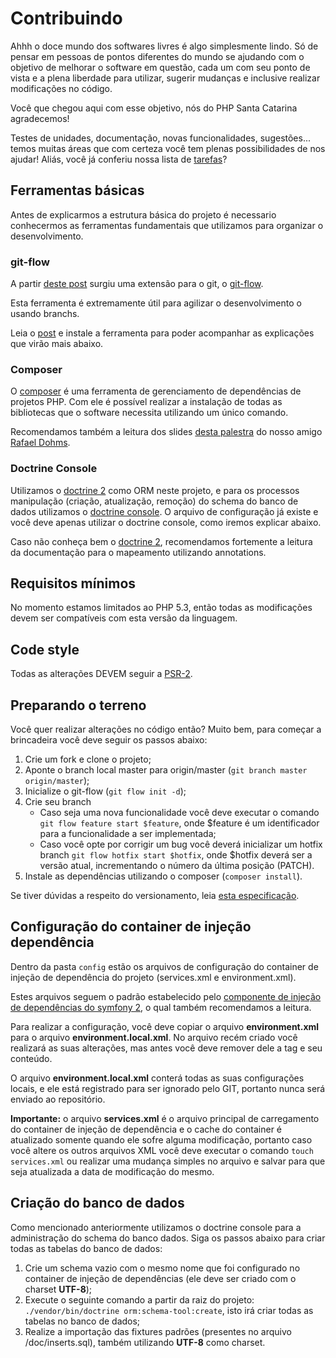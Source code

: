 # Contribuindo

Ahhh o doce mundo dos softwares livres é algo simplesmente lindo. Só de pensar em
pessoas de pontos diferentes do mundo se ajudando com o objetivo de melhorar
o software em questão, cada um com seu ponto de vista e a plena liberdade para
utilizar, sugerir mudanças e inclusive realizar modificações no código.

Você que chegou aqui com esse objetivo, nós do PHP Santa Catarina agradecemos!

Testes de unidades, documentação, novas funcionalidades, sugestões... temos muitas
áreas que com certeza você tem plenas possibilidades de nos ajudar! Aliás, você
já conferiu nossa lista de [tarefas](https://github.com/PHPSC/phpsc-conf/issues)?

## Ferramentas básicas

Antes de explicarmos a estrutura básica do projeto é necessario conhecermos
as ferramentas fundamentais que utilizamos para organizar o desenvolvimento.

### git-flow

A partir [deste post](http://nvie.com/posts/a-successful-git-branching-model)
surgiu uma extensão para o git, o [git-flow](https://github.com/nvie/gitflow).

Esta ferramenta é extremamente útil para agilizar o desenvolvimento o usando
branchs.

Leia o [post](http://nvie.com/posts/a-successful-git-branching-model) e instale
a ferramenta para poder acompanhar as explicações que virão mais abaixo.

### Composer

O [composer](http://getcomposer.org) é uma ferramenta de gerenciamento de
dependências de projetos PHP. Com ele é possível realizar a instalação de
todas as bibliotecas que o software necessita utilizando um único comando.

Recomendamos também a leitura dos slides [desta palestra](http://www.slideshare.net/rdohms/composer-for-busy-developers-dpc13)
do nosso amigo [Rafael Dohms](https://github.com/rdohms).

### Doctrine Console

Utilizamos o [doctrine 2](http://docs.doctrine-project.org/en/latest/index.html)
como ORM neste projeto, e para os processos manipulação (criação, atualização, remoção)
do schema do banco de dados utilizamos o [doctrine console](http://docs.doctrine-project.org/en/latest/reference/tools.html).
O arquivo de configuração já existe e você deve apenas utilizar o doctrine
console, como iremos explicar abaixo.

Caso não conheça bem o [doctrine 2](http://docs.doctrine-project.org/en/latest/index.html),
recomendamos fortemente a leitura da documentação para o mapeamento utilizando
annotations.

## Requisitos mínimos

No momento estamos limitados ao PHP 5.3, então todas as modificações devem
ser compatíveis com esta versão da linguagem.

## Code style

Todas as alterações DEVEM seguir a [PSR-2](https://github.com/php-fig/fig-standards/blob/master/accepted/PSR-2-coding-style-guide.md).

## Preparando o terreno

Você quer realizar alterações no código então? Muito bem, para
começar a brincadeira você deve seguir os passos abaixo:

1. Crie um fork e clone o projeto;
1. Aponte o branch local master para origin/master (```git
branch master origin/master```);
1. Inicialize o git-flow (```git flow init -d```);
1. Crie seu branch
    * Caso seja uma nova funcionalidade você deve executar o
      comando ```git flow feature start $feature```, onde $feature
      é um identificador para a funcionalidade a ser implementada;
    * Caso você opte por corrigir um bug você deverá inicializar
      um hotfix branch ```git flow hotfix start $hotfix```, onde
      $hotfix deverá ser a versão atual, incrementando o número
      da última posição (PATCH).
1. Instale as dependências utilizando o composer (```composer install```).

Se tiver dúvidas a respeito do versionamento, leia [esta especificação](http://semver.org/spec/v2.0.0.html).

## Configuração do container de injeção dependência

Dentro da pasta ```config``` estão os arquivos de configuração
do container de injeção de dependência do projeto (services.xml e environment.xml).

Estes arquivos seguem o padrão estabelecido pelo [componente de
injeção de dependências do symfony 2](http://symfony.com/doc/current/components/dependency_injection/introduction.html),
o qual também recomendamos a leitura.

Para realizar a configuração, você deve copiar o arquivo **environment.xml**
para o arquivo **environment.local.xml**. No arquivo recém criado você realizará
as suas alterações, mas antes você deve remover dele a tag <services> e seu conteúdo.

O arquivo **environment.local.xml** conterá todas as suas configurações locais, e 
ele está registrado para ser ignorado pelo GIT, portanto nunca será enviado ao
repositório.

**Importante:** o arquivo **services.xml** é o arquivo principal de carregamento
do container de injeção de dependência e o cache do container é atualizado somente
quando ele sofre alguma modificação, portanto caso você altere os outros arquivos
XML você deve executar o comando ```touch services.xml``` ou realizar uma mudança
simples no arquivo e salvar para que seja atualizada a data de modificação do mesmo.

## Criação do banco de dados

Como mencionado anteriormente utilizamos o doctrine console para a administração
do schema do banco dados. Siga os passos abaixo para criar todas as tabelas do banco
de dados:

1. Crie um schema vazio com o mesmo nome que foi configurado no container de injeção
   de dependências (ele deve ser criado com o charset **UTF-8**);
1. Execute o seguinte comando a partir da raiz do projeto: ```./vendor/bin/doctrine orm:schema-tool:create```,
   isto irá criar todas as tabelas no banco de dados;
1. Realize a importação das fixtures padrões (presentes no arquivo /doc/inserts.sql),
   também utilizando **UTF-8** como charset.
